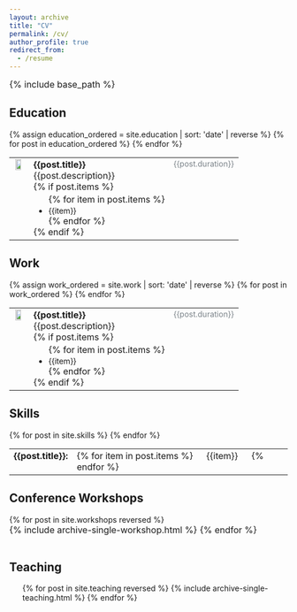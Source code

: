 ```yaml
---
layout: archive
title: "CV"
permalink: /cv/
author_profile: true
redirect_from:
  - /resume
---
```


<style type="text/css">
    
    table {
        border: none;
        table-layout: fixed; 
          width: 100%;

        }

    img {
        width: 70%;
          }
      
  td img{
      display: block;
      margin-left: auto;
      margin-right: auto;

  }
   
    
    p {
        margin:0;
        font-size: 16px;
        text-align: justify;
        valign:"top";
       
    }
    
    p.dates {
        color: #7A8288;
        font-size: 14px;
        text-align: justify;
        valign:"top";
       
    }
    
   p.items {
         margin:0;
       font-size: 14px;
       text-align: justify;
       valign:"top";

    }
    
    p.position {
     
    
    }
   
    ul {    margin-block-start: 0.2em;
            margin-block-end: 0em;
            }
                                    

    td { text-align: left;
        vertical-align: top;
        border: none;
        margin-bottom: 500px 

      }
      
      #rcorners1 {
        border-radius: 25px;
       
        padding-left: 20px; 
        padding-right: 20px; 
        padding-top: 5px; 
        padding-bottom: 5px; 
  
      }
    


}
</style>
{% include base_path %}

<h2>Education</h2>


<div> 
<table>
{% assign education_ordered = site.education | sort: 'date' | reverse %}
{% for post in education_ordered %}
<tr>
<td > 
<img src="{{post.image_url}}">
</td>
<td colspan="4"> 
<p><b>{{post.title}}</b></p>
<p class="position">{{post.description}}</p>
{% if post.items %}
<ul>
{% for item in post.items %}
 <li><p class="items">{{item}}</p></li>
{% endfor %}
</ul>
{% endif %}
</td>
<td><p class="dates">{{post.duration}}</p></td>

</tr>
  {% endfor %}
</table>
</div>



<h2>Work</h2>

<div> 
<table>
{% assign work_ordered = site.work | sort: 'date' | reverse %}
 {% for post in work_ordered %}
<tr>
<td > 
<img src="{{post.image_url}}">
</td>
<td colspan="4"> 
<p><b>{{post.title}}</b></p>
<p class="position">{{post.description}}</p>
{% if post.items %}
<ul>
{% for item in post.items %}
 <li><p class="items">{{item}}</p></li>
{% endfor %}
</ul>
{% endif %}

</td>
<td><p class="dates">{{post.duration}}</p></td>

</tr>
  {% endfor %}
</table>
</div>


<h2>Skills</h2>
<div>
<table>
{% for post in site.skills %}
<tr>
<td><p><b> {{post.title}}:</b></p></td>
<td colspan="5">
{% for item in post.items %}
<span id="rcorners1"  style="background:{{post.color}}">
{{item}}  
</span>
{% endfor %}
</td>
</tr>
  {% endfor %}

</table>
</div>


<h2>Conference Workshops</h2>
<div>
<table>
{% for post in site.workshops reversed %}

  {% include archive-single-workshop.html %}
{% endfor %}
</table>
</div>


<h2>Teaching</h2>
<div>
<ul>
{% for post in site.teaching reversed %}
  {% include archive-single-teaching.html %}
{% endfor %}
</ul>
</div>


